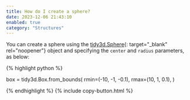 ```yaml
---
title: How do I create a sphere?
date: 2023-12-06 21:43:10
enabled: true
category: "Structures"
---
```

You can create a sphere using the&nbsp;[tidy3d.Sphere](https://docs.flexcompute.com/projects/tidy3d/en/latest/api/_autosummary/tidy3d.Sphere.html){: target="_blank" rel="noopener"}&nbsp;object and specifying the `center` and `radius` parameters, as below:

<div markdown class="code-snippet">{% highlight python %}

box = tidy3d.Box.from_bounds(
  rmin=(-10, -1, -0.1),
  rmax=(10, 1, 0.1),
)

{% endhighlight %}
{% include copy-button.html %}</div>
